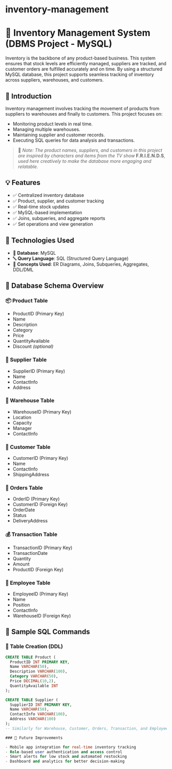 # inventory-management
# 🏬 Inventory Management System (DBMS Project - MySQL)

Inventory is the backbone of any product-based business. This system ensures that stock levels are efficiently managed, suppliers are tracked, and customer orders are fulfilled accurately and on time. By using a structured MySQL database, this project supports seamless tracking of inventory across suppliers, warehouses, and customers.

## 📖 Introduction

Inventory management involves tracking the movement of products from suppliers to warehouses and finally to customers. This project focuses on:

- Monitoring product levels in real time.
- Managing multiple warehouses.
- Maintaining supplier and customer records.
- Executing SQL queries for data analysis and transactions.

> 📝 *Note: The product names, suppliers, and customers in this project are inspired by characters and items from the TV show* **F.R.I.E.N.D.S**, *used here creatively to make the database more engaging and relatable.*


## 💡 Features

- ✅ Centralized inventory database
- ✅ Product, supplier, and customer tracking
- ✅ Real-time stock updates
- ✅ MySQL-based implementation
- ✅ Joins, subqueries, and aggregate reports
- ✅ Set operations and view generation


## 🧰 Technologies Used

- 💾 **Database**: MySQL
- 🔤 **Query Language**: SQL (Structured Query Language)
- 🧠 **Concepts Used**: ER Diagrams, Joins, Subqueries, Aggregates, DDL/DML


## 🧩 Database Schema Overview

### 📦 Product Table
- ProductID (Primary Key)
- Name
- Description
- Category
- Price
- QuantityAvailable
- Discount *(optional)*

### 🚚 Supplier Table
- SupplierID (Primary Key)
- Name
- ContactInfo
- Address

### 🏢 Warehouse Table
- WarehouseID (Primary Key)
- Location
- Capacity
- Manager
- ContactInfo

### 🧍 Customer Table
- CustomerID (Primary Key)
- Name
- ContactInfo
- ShippingAddress

### 📄 Orders Table
- OrderID (Primary Key)
- CustomerID (Foreign Key)
- OrderDate
- Status
- DeliveryAddress

### 💰 Transaction Table
- TransactionID (Primary Key)
- TransactionDate
- Quantity
- Amount
- ProductID (Foreign Key)

### 👷 Employee Table
- EmployeeID (Primary Key)
- Name
- Position
- ContactInfo
- WarehouseID (Foreign Key)


## 🧪 Sample SQL Commands

### 📘 Table Creation (DDL)
```sql
CREATE TABLE Product (
  ProductID INT PRIMARY KEY,
  Name VARCHAR(50),
  Description VARCHAR(100),
  Category VARCHAR(50),
  Price DECIMAL(10,2),
  QuantityAvailable INT
);

CREATE TABLE Supplier (
  SupplierID INT PRIMARY KEY,
  Name VARCHAR(50),
  ContactInfo VARCHAR(100),
  Address VARCHAR(100)
);
-- Similarly for Warehouse, Customer, Orders, Transaction, and Employee

### 🚀 Future Improvements

- Mobile app integration for real-time inventory tracking  
- Role-based user authentication and access control  
- Smart alerts for low stock and automated restocking  
- Dashboard and analytics for better decision-making  

